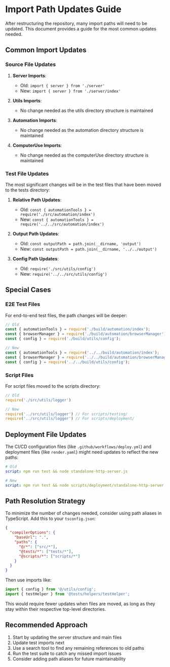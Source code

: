 # Import Path Updates Guide

After restructuring the repository, many import paths will need to be updated. This document provides a guide for the most common updates needed.

## Common Import Updates

### Source File Updates

1. **Server Imports**:
   - Old: `import { server } from './server'`
   - New: `import { server } from './server/index'`

2. **Utils Imports**:
   - No change needed as the utils directory structure is maintained

3. **Automation Imports**:
   - No change needed as the automation directory structure is maintained

4. **ComputerUse Imports**:
   - No change needed as the computerUse directory structure is maintained

### Test File Updates

The most significant changes will be in the test files that have been moved to the tests directory:

1. **Relative Path Updates**:
   - Old: `const { automationTools } = require('./src/automation/index')`
   - New: `const { automationTools } = require('../../src/automation/index')`

2. **Output Path Updates**:
   - Old: `const outputPath = path.join(__dirname, 'output')`
   - New: `const outputPath = path.join(__dirname, '../../output')`

3. **Config Path Updates**:
   - Old: `require('./src/utils/config')`
   - New: `require('../../src/utils/config')`

## Special Cases

### E2E Test Files

For end-to-end test files, the path changes will be deeper:

```javascript
// Old
const { automationTools } = require('./build/automation/index');
const { browserManager } = require('./build/automation/browserManager');
const { config } = require('./build/utils/config');

// New
const { automationTools } = require('../../build/automation/index');
const { browserManager } = require('../../build/automation/browserManager');
const { config } = require('../../build/utils/config');
```

### Script Files

For script files moved to the scripts directory:

```javascript
// Old
require('./src/utils/logger')

// New
require('../src/utils/logger') // For scripts/testing/
require('../src/utils/logger') // For scripts/deployment/
```

## Deployment File Updates

The CI/CD configuration files (like `.github/workflows/deploy.yml`) and deployment files (like `render.yaml`) might need updates to reflect the new paths:

```yaml
# Old
script: npm run test && node standalone-http-server.js

# New
script: npm run test && node scripts/deployment/standalone-http-server.js
```

## Path Resolution Strategy

To minimize the number of changes needed, consider using path aliases in TypeScript. Add this to your `tsconfig.json`:

```json
{
  "compilerOptions": {
    "baseUrl": ".",
    "paths": {
      "@/*": ["src/*"],
      "@tests/*": ["tests/*"],
      "@scripts/*": ["scripts/*"]
    }
  }
}
```

Then use imports like:

```typescript
import { config } from '@/utils/config';
import { testHelper } from '@tests/helpers/testHelper';
```

This would require fewer updates when files are moved, as long as they stay within their respective top-level directories.

## Recommended Approach

1. Start by updating the server structure and main files
2. Update test imports next
3. Use a search tool to find any remaining references to old paths
4. Run the test suite to catch any missed import issues
5. Consider adding path aliases for future maintainability
